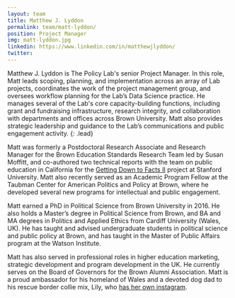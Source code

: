 ```yaml
---
layout: team
title: Matthew J. Lyddon
permalink: team/matt-lyddon/
position: Project Manager
img: matt-lyddon.jpg
linkedin: https://www.linkedin.com/in/matthewjlyddon/
twitter:
---
```


Matthew J. Lyddon is The Policy Lab's senior Project Manager. In this role, Matt leads scoping, planning, and implementation across an array of Lab projects, coordinates the work of the project management group, and oversees workflow planning for the Lab’s Data Science practice. He manages several of the Lab's core capacity-building functions, including grant and fundraising infrastructure, research integrity, and collaboration with departments and offices across Brown University. Matt also provides strategic leadership and guidance to the Lab’s communications and public engagement activity.
{: .lead}

Matt was formerly a Postdoctoral Research Associate and Research Manager for the Brown Education Standards Research Team led by Susan Moffitt, and co-authored two technical reports with the team on public education in California for the [Getting Down to Facts II](https://www.gettingdowntofacts.com/) project at Stanford University. Matt also recently served as an Academic Program Fellow at the Taubman Center for American Politics and Policy at Brown, where he developed several new programs for intellectual and public engagement.

Matt earned a PhD in Political Science from Brown University in 2016. He also holds a Master’s degree in Political Science from Brown, and BA and MA degrees in Politics and Applied Ethics from Cardiff University (Wales, UK). He has taught and advised undergraduate students in political science and public policy at Brown, and has taught in the Master of Public Affairs program at the Watson Institute.

Matt has also served in professional roles in higher education marketing, strategic development and program development in the UK. He currently serves on the Board of Governors for the Brown Alumni Association. Matt is a proud ambassador for his homeland of Wales and a devoted dog dad to his rescue border collie mix, Lily, who [has her own instagram](https://www.instagram.com/lilytherescuebordercollie).
